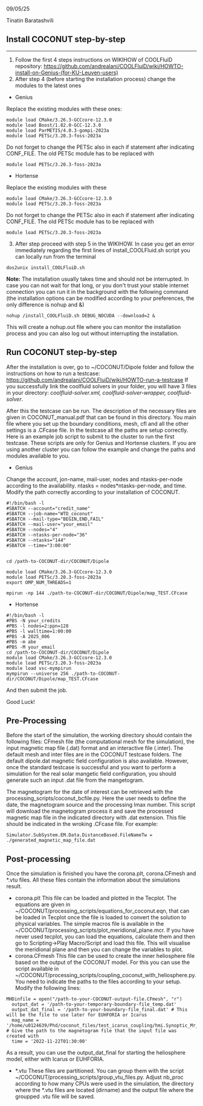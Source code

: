 09/05/25

Tinatin Baratashvili

## Install COCONUT step-by-step
-------------------------------
1. Follow the first 4 steps instructions on WIKIHOW of COOLFluiD repository:
https://github.com/andrealani/COOLFluiD/wiki/HOWTO-install-on-Genius-(for-KU-Leuven-users)
2. After step 4 (before starting the installation process) change the modules to the latest ones
- Genius

Replace the existing modules with these ones:
```
module load CMake/3.26.3-GCCcore-12.3.0
module load Boost/1.82.0-GCC-12.3.0
module load ParMETIS/4.0.3-gompi-2023a
module load PETSc/3.20.3-foss-2023a
```
Do not forget to change the PETSc also in each if statement after indicating CONF_FILE. The old PETSc module has to be replaced with
```
module load PETSc/3.20.3-foss-2023a
```

- Hortense

Replace the existing modules with these
```
module load CMake/3.26.3-GCCcore-12.3.0
module load PETSc/3.20.3-foss-2023a
```
Do not forget to change the PETSc also in each if statement after indicating CONF_FILE. The old PETSc module has to be replaced with
```
module load PETSc/3.20.3-foss-2023a
```
3. After step proceed with step 5 in the WIKIHOW. In case you get an error immediately regarding the first lines of install_COOLFluid.sh script you can locally run from the terminal
```
dos2unix install_COOLFluiD.sh
```

**Note:** The installation usually takes time and should not be interrupted. In case you can not wait for that long, or you don't trust your stable internet connection you can run it in the background with the following command (the installation options can be modified according to your preferences, the only difference is nohup and &)
```
nohup /install_COOLFluiD.sh DEBUG_NOCUDA --download=2 &
```

This will create a nohup.out file where you can monitor the installation process and you can also log out without interrupting the installation.

## Run COCONUT step-by-step

 After the installation is over, go to ~/COCONUT/Dipole folder and follow the instructions on how to run a testcase:
https://github.com/andrealani/COOLFluiD/wiki/HOWTO-run-a-testcase
If you successfully link the coolfluid solvers in your folder, you will have 3 files in your directory: _coolfluid-solver.xml, coolfluid-solver-wrapper, coolfluid-solver_.

After this the testcase can be run. The description of the necessary files are given in COCONUT_manual.pdf that can be found in this directory. You main file where you set up the boundary conditions, mesh, cfl and all the other settings is a .CFcase file. In the testcase all the paths are setup correctly. Here is an example job script to submit to the cluster to run the first testcase. These scripts are only for Genius and Hortense clusters. If you are using another cluster you can follow the example and change the paths and modules available to you.

- Genius


Change the account, jon-name, mail-user, nodes and ntasks-per-node according to the availability.  ntasks = nodes*ntasks-per-node, and time. Modify the path correctly according to your installation of COCONUT.

```
#!/bin/bash -l
#SBATCH --account="credit_name"
#SBATCH --job-name="WTD_coconut"
#SBATCH --mail-type="BEGIN,END,FAIL"
#SBATCH --mail-user="your_email"
#SBATCH --nodes="4"
#SBATCH --ntasks-per-node="36"
#SBATCH --ntasks="144"
#SBATCH --time="3:00:00"


cd /path-to-COCONUT-dir/COCONUT/Dipole

module load CMake/3.26.3-GCCcore-12.3.0
module load PETSc/3.20.3-foss-2023a
export OMP_NUM_THREADS=1

mpirun -np 144 ./path-to-COCONUT-dir/COCONUT/Dipole/map_TEST.CFcase

```

- Hortense
```
#!/bin/bash -l
#PBS -N your_credits
#PBS -l nodes=2:ppn=128
#PBS -l walltime=1:00:00
#PBS -A 2025_006
#PBS -m abe
#PBS -M your_email
cd /path-to-COCONUT-dir/COCONUT/Dipole
module load CMake/3.26.3-GCCcore-12.3.0
module load PETSc/3.20.3-foss-2023a
module load vsc-mympirun
mympirun --universe 256 ./path-to-COCONUT-dir/COCONUT/Dipole/map_TEST.CFcase
```

And then submit the job.

Good Luck!

## Pre-Processing

Before the start of the simulation, the working directory should contain the following files: CFmesh file (the computational mesh for the simulation), the input magnetic map file (.dat) format and an interactive file (.inter). The default mesh and inter files are in the COCONUT testcase folders. The default dipole.dat magnetic field configuration is also available. However, once the standard testcase is successful and you want to perform a simulation for the real solar mangetic field configuration, you should generate such an input .dat file from the mangetogram.

The magnetogram for the date of interest can be retrieved with the processing_scripts/coconut_bcfile.py. Here the user needs to define the date, the magnetogram source and the processing lmax number. This script will download the magnetogram process it and save the processed magnetic map file in the indicated directory with .dat extension. This file should be indicated in the wroking .CFcase file. For example:

```
Simulator.SubSystem.EM.Data.DistanceBased.FileNameTw = ./generated_magnetic_map_file.dat

```

## Post-processing

Once the simulation is finished you have the corona.plt, corona.CFmesh and *.vtu files. All these files contain the information about the simulations result.
- corona.plt
This file can be loaded and plotted in the Tecplot. The equations are given in ~/COCONUT/processing_scripts/equations_for_coconut.eqn, that can be loaded in Tecplot once the file is loaded to convert the solution to physical variables. The simple macros file is available in the ~/COCONUT/processing_scripts/plot_meridional_plane.mcr. If you have never used tecplot, you can load the equations, calculate them and then go to Scripting->Play Macro/Script and load this file. This will visualise the meridional plane and then you can change the variables to plot.
- corona.CFmesh
This file can be used to create the inner heliosphere file based on the output of the COCONUT model. For this you can use the script available in ~/COCONUT/processing_scripts/coupling_coconut_with_heliosphere.py. You need to indicate the paths to the files according to your setup. Modify the following lines:
```
MHDinfile = open("/path-to-your-COCONUT-output-file.CFmesh", "r")
  output_dat = '/path-to-your-temporary-boundary-file_temp.dat'
  output_dat_final = '/path-to-your-boundary-file_final.dat' # This will be the file to use later for EUHFORIA or Icarus
  mag_name = '/home/u0124639/Phd/coconut_files/test_icarus_coupling/hmi.Synoptic_Mr_small.2264.fits' # Give the path to the magnetogram file that the input file was created with
  time = '2022-11-22T01:30:00'
```
As a result, you can use the output_dat_final for starting the heliosphere model, either with Icarus or EUHFORIA.
- *.vtu
These files are partitioned. You can group them with the script ~/COCONUT/processing_scripts/group_vtu_files.py. Adjust nb_proc according to how many CPUs were used in the simulation, the directory where the *.vtu files are located (dirname) and the output file where the groupped .vtu file will be saved.
